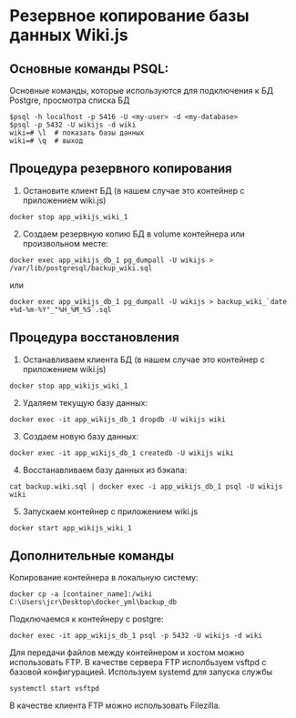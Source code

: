 # Резервное копирование базы данных Wiki.js

## Основные команды PSQL:
Основные команды, которые используются для подключения к БД Postgre, просмотра списка БД
```
$psql -h localhost -p 5416 -U <my-user> -d <my-database>
$psql -p 5432 -U wikijs -d wiki
wiki=# \l  # показать базы данных
wiki=# \q  # выход
```

## Процедура резервного копирования
1. Остановите клиент БД (в нашем случае это контейнер c приложением wiki.js)
```
docker stop app_wikijs_wiki_1 
```
2. Создаем резервную копию БД в volume контейнера или произвольном месте:
```
docker exec app_wikijs_db_1 pg_dumpall -U wikijs > /var/lib/postgresql/backup_wiki.sql
```
или
```
docker exec app_wikijs_db_1 pg_dumpall -U wikijs > backup_wiki_`date +%d-%m-%Y"_"%H_%M_%S`.sql
```

## Процедура восстановления
1. Останавливаем клиента БД (в нашем случае это контейнер с приложением wiki.js)
```
docker stop app_wikijs_wiki_1 
```
2. Удаляем текущую базу данных:
```
docker exec -it app_wikijs_db_1 dropdb -U wikijs wiki
```
3. Создаем новую базу данных:
```
docker exec -it app_wikijs_db_1 createdb -U wikijs wiki
```
4. Восстанавливаем базу данных из бэкапа:
```
cat backup.wiki.sql | docker exec -i app_wikijs_db_1 psql -U wikijs wiki
```
5. Запускаем контейнер c приложением wiki.js
```
docker start app_wikijs_wiki_1  
```

## Дополнительные команды
Копирование контейнера в локальную систему:
```
docker cp -a [container_name]:/wiki C:\Users\jcr\Desktop\docker_yml\backup_db
```
Подключаемся к контейнеру с postgre:
```
docker exec -it app_wikijs_db_1 psql -p 5432 -U wikijs -d wiki
```
Для передачи файлов между контейнером и хостом можно использовать FTP. 
В качестве сервера FTP исполбьзуем vsftpd с базовой конфигурацией.
Используем systemd для запуска службы
```
systemctl start vsftpd
```
В качестве клиента FTP можно использовать Filezilla.
